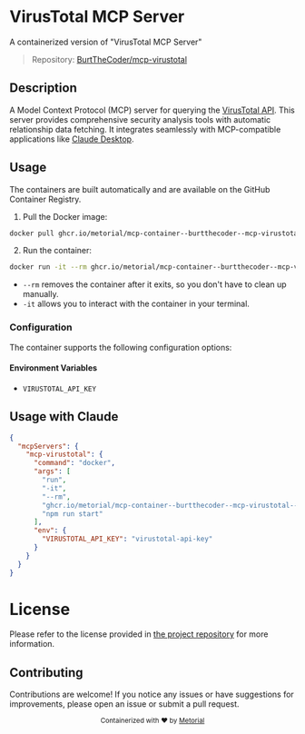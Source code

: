
# VirusTotal MCP Server

A containerized version of "VirusTotal MCP Server"

> Repository: [BurtTheCoder/mcp-virustotal](https://github.com/BurtTheCoder/mcp-virustotal)

## Description

A Model Context Protocol (MCP) server for querying the [VirusTotal API](https://www.virustotal.com/). This server provides comprehensive security analysis tools with automatic relationship data fetching. It integrates seamlessly with MCP-compatible applications like [Claude Desktop](https://claude.ai).


## Usage

The containers are built automatically and are available on the GitHub Container Registry.

1. Pull the Docker image:

```bash
docker pull ghcr.io/metorial/mcp-container--burtthecoder--mcp-virustotal--mcp-virustotal
```

2. Run the container:

```bash
docker run -it --rm ghcr.io/metorial/mcp-container--burtthecoder--mcp-virustotal--mcp-virustotal 
```

- `--rm` removes the container after it exits, so you don't have to clean up manually.
- `-it` allows you to interact with the container in your terminal.


### Configuration

The container supports the following configuration options:




#### Environment Variables

- `VIRUSTOTAL_API_KEY`




## Usage with Claude

```json
{
  "mcpServers": {
    "mcp-virustotal": {
      "command": "docker",
      "args": [
        "run",
        "-it",
        "--rm",
        "ghcr.io/metorial/mcp-container--burtthecoder--mcp-virustotal--mcp-virustotal",
        "npm run start"
      ],
      "env": {
        "VIRUSTOTAL_API_KEY": "virustotal-api-key"
      }
    }
  }
}
```

# License

Please refer to the license provided in [the project repository](https://github.com/BurtTheCoder/mcp-virustotal) for more information.

## Contributing

Contributions are welcome! If you notice any issues or have suggestions for improvements, please open an issue or submit a pull request.

<div align="center">
  <sub>Containerized with ❤️ by <a href="https://metorial.com">Metorial</a></sub>
</div>
  